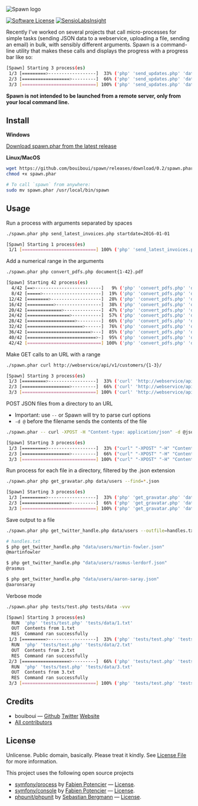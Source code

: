 ![Spawn logo](http://i.imgur.com/GCFZHRe.png)

[![Software License][ico-license]](LICENSE) [![SensioLabsInsight](https://insight.sensiolabs.com/projects/20fe60c6-7257-442e-bff4-9c057580afd6/mini.png)](https://insight.sensiolabs.com/projects/20fe60c6-7257-442e-bff4-9c057580afd6)

Recently I've worked on several projects that call micro-processes for simple tasks (sending JSON data to a webservice, uploading a file, sending an email) in bulk, with sensibly different arguments. Spawn is a command-line utility that makes these calls and displays the progress with a progress bar like so:

```bash
[Spawn] Starting 3 process(es)
 1/3 [=========>------------------]  33% ('php' 'send_updates.php' 'data/client1.json') 4 secs/12 secs 1.2 MiB
 2/3 [==================>---------]  66% ('php' 'send_updates.php' 'data/client2.json') 9 secs/14 secs 1.2 MiB
 3/3 [============================] 100% ('php' 'send_updates.php' 'data/client3.json') 14 secs/14 secs 1.2 MiB
```

**Spawn is not intended to be launched from a remote server, only from your local command line.**


## Install

**Windows**

[Download spawn.phar from the latest release](https://github.com/bouiboui/spawn/releases/download/0.2/spawn.phar)

**Linux/MacOS**
```bash
wget https://github.com/bouiboui/spawn/releases/download/0.2/spawn.phar
chmod +x spawn.phar

# To call `spawn` from anywhere:
sudo mv spawn.phar /usr/local/bin/spawn
```


## Usage

Run a process with arguments separated by spaces
``` bash
./spawn.phar php send_latest_invoices.php startdate=2016-01-01

[Spawn] Starting 1 process(es)
 1/1 [============================] 100% ('php' 'send_latest_invoices.php' 'startdate=2016-01-01') 13 secs/13 secs 1.2 MiB
```
Add a numerical range in the arguments
``` bash
./spawn.phar php convert_pdfs.php document{1-42}.pdf

[Spawn] Starting 42 process(es)
  4/42 [==>-------------------------]   9% ('php' 'convert_pdfs.php' 'document4.pdf') < 1 sec/< 1 sec 1.2 MiB
  8/42 [=====>----------------------]  19% ('php' 'convert_pdfs.php' 'document8.pdf')  1 sec/5 secs 1.2 MiB
 12/42 [========>-------------------]  28% ('php' 'convert_pdfs.php' 'document12.pdf') 2 secs/7 secs 1.2 MiB
 16/42 [==========>-----------------]  38% ('php' 'convert_pdfs.php' 'document16.pdf') 3 secs/8 secs 1.2 MiB
 20/42 [=============>--------------]  47% ('php' 'convert_pdfs.php' 'document20.pdf') 4 secs/8 secs 1.2 MiB
 24/42 [================>-----------]  57% ('php' 'convert_pdfs.php' 'document24.pdf') 5 secs/9 secs 1.2 MiB
 28/42 [==================>---------]  66% ('php' 'convert_pdfs.php' 'document28.pdf') 6 secs/9 secs 1.2 MiB
 32/42 [=====================>------]  76% ('php' 'convert_pdfs.php' 'document32.pdf') 6 secs/8 secs 1.2 MiB
 36/42 [========================>---]  85% ('php' 'convert_pdfs.php' 'document36.pdf') 7 secs/8 secs 1.2 MiB
 40/42 [==========================>-]  95% ('php' 'convert_pdfs.php' 'document40.pdf') 8 secs/8 secs 1.2 MiB
 42/42 [============================] 100% ('php' 'convert_pdfs.php' 'document42.pdf') 9 secs/9 secs 1.2 MiB

```
Make GET calls to an URL with a range
```bash
./spawn.phar curl http://webservice/api/v1/customers/{1-3}/

[Spawn] Starting 3 process(es)
 1/3 [=========>------------------]  33% ('curl' 'http://webservice/api/v1/customers/1/') 4 secs/12 secs 1.2 MiB
 2/3 [==================>---------]  66% ('curl' 'http://webservice/api/v1/customers/2/') 5 secs/8 secs 1.2 MiB
 3/3 [============================] 100% ('curl' 'http://webservice/api/v1/customers/3/') 9 secs/9 secs 1.2 MiB
```
POST JSON files from a directory to an URL

* Important: use `--` or Spawn will try to parse curl options
* `-d @` before the filename sends the contents of the file
```bash
./spawn.phar -- curl -XPOST -H "Content-type: application/json" -d @json/invoices http://webservice/api/v1/invoices/

[Spawn] Starting 3 process(es)
 1/3 [=========>------------------]  33% ("curl" "-XPOST" "-H" "Content-type: application/json" "-d" "@json/invoices/january-april.json" "http://webservice/api/v1/invoices/")  1 sec/3 secs 1.2 MiB
 2/3 [==================>---------]  66% ("curl" "-XPOST" "-H" "Content-type: application/json" "-d" "@json/invoices/may-august.json" "http://webservice/api/v1/invoices/")  1 sec/2 secs 1.5 MiB
 3/3 [============================] 100% ("curl" "-XPOST" "-H" "Content-type: application/json" "-d" "@json/invoices/september-december.json" "http://webservice/api/v1/invoices/") 2 secs/2 secs 1.5 MiB
```
Run process for each file in a directory, filtered by the .json extension
``` bash
./spawn.phar php get_gravatar.php data/users --find=*.json

[Spawn] Starting 3 process(es)
 1/3 [=========>------------------]  33% ('php' 'get_gravatar.php' 'data/users/martin-fowler.json') 4 secs/12 secs 1.2 MiB
 2/3 [==================>---------]  66% ('php' 'get_gravatar.php' 'data/users/rasmus-lerdorf.json') 5 secs/8 secs 1.2 MiB
 3/3 [============================] 100% ('php' 'get_gravatar.php' 'data/users/aaron-saray.json') 9 secs/9 secs 1.2 MiB
```
Save output to a file
``` bash
./spawn.phar php get_twitter_handle.php data/users --outfile=handles.txt

# handles.txt
$ php get_twitter_handle.php "data/users/martin-fowler.json"
@martinfowler

$ php get_twitter_handle.php "data/users/rasmus-lerdorf.json"
@rasmus

$ php get_twitter_handle.php "data/users/aaron-saray.json"
@aaronsaray
```
Verbose mode
```bash
./spawn.phar php tests/test.php tests/data -vvv

[Spawn] Starting 3 process(es)
  RUN  'php' 'tests/test.php' 'tests/data/1.txt'
  OUT  Contents from 1.txt
  RES  Command ran successfully
 1/3 [=========>------------------]  33% ('php' 'tests/test.php' 'tests/data/1.txt') < 1 sec/< 1 sec 2.5 MiB  
  RUN  'php' 'tests/test.php' 'tests/data/2.txt'
  OUT  Contents from 2.txt
  RES  Command ran successfully
 2/3 [==================>---------]  66% ('php' 'tests/test.php' 'tests/data/2.txt') 2 secs/3 secs 2.5 MiB  
  RUN  'php' 'tests/test.php' 'tests/data/3.txt'
  OUT  Contents from 3.txt
  RES  Command ran successfully
 3/3 [============================] 100% ('php' 'tests/test.php' 'tests/data/3.txt') 3 secs/3 secs 2.5 MiB%   
```

## Credits

- bouiboui — [Github](https://github.com/bouiboui) [Twitter](https://twitter.com/j_____________n) [Website](http://cod3.net)
- [All contributors](https://github.com/bouiboui/spawn/graphs/contributors)


## License

Unlicense. Public domain, basically. Please treat it kindly. See [License File](LICENSE) for more information. 

This project uses the following open source projects 
- [symfony/process](https://github.com/symfony/process) by [Fabien Potencier](https://github.com/fabpot) — [License](https://github.com/symfony/process/blob/master/LICENSE).
- [symfony/console](https://github.com/symfony/console) by [Fabien Potencier](https://github.com/fabpot) — [License](https://github.com/symfony/console/blob/master/LICENSE).
- [phpunit/phpunit](https://github.com/sebastianbergmann/phpunit) by [Sebastian Bergmann](https://github.com/sebastianbergmann) — [License](https://github.com/sebastianbergmann/phpunit/blob/master/LICENSE).



[ico-version]: https://img.shields.io/packagist/v/:vendor/:package_name.svg?style=flat-square
[ico-license]: https://img.shields.io/badge/license-Unlicense-brightgreen.svg?style=flat-square

[link-packagist]: https://packagist.org/packages/:vendor/:package_name
[link-author]: https://github.com/:author_username
